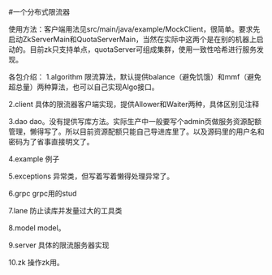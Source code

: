 #一个分布式限流器

使用方法：客户端用法见src/main/java/example/MockClient，很简单。要求先启动ZkServerMain和QuotaServerMain，当然在实际中这两个是在别的机器上启动的。目前zk只支持单点，quotaServer可组成集群，使用一致性哈希进行服务发现。

各包介绍：
1.algorithm 限流算法，默认提供balance（避免饥饿）和mmf（避免超总量）两种算法，也可以自己实现Algo接口。

2.client 具体的限流器客户端实现，提供Allower和Waiter两种，具体区别见注释

3.dao dao。没有提供写库方法。实际生产中一般要写个admin页做服务资源配额管理，懒得写了。所以目前资源配额只能自己导进库里了。以及源码里的用户名和密码为了省事直接明文了。

4.example 例子

5.exceptions 异常类，但写着写着懒得处理异常了。

6.grpc grpc用的stud

7.lane 防止读库并发量过大的工具类

8.model model。

9.server 具体的限流服务器实现

10.zk 操作zk用。